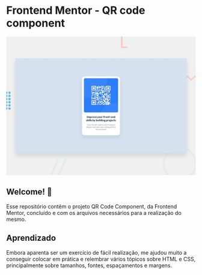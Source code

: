 # Frontend Mentor - QR code component

![Design preview for the QR code component coding challenge](./design/desktop-preview.jpg)

## Welcome! 👋

Esse repositório contêm o projeto QR Code Component, da Frontend Mentor, concluído e com os arquivos necessários para a realização do mesmo. 

## Aprendizado

Embora aparenta ser um exercício de fácil realização, me ajudou muito a conseguir colocar em prática e relembrar vários tópicos sobre HTML e CSS, principalmente sobre tamanhos, fontes, espaçamentos e margens.  
